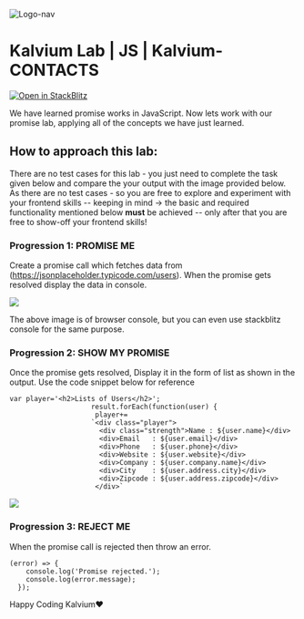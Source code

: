 ![Logo-nav](https://s3.ap-south-1.amazonaws.com/kalvi-education.github.io/front-end-web-development/Kalvium-Logo.png)

# Kalvium Lab | JS | Kalvium-CONTACTS
[![Open in StackBlitz](https://developer.stackblitz.com/img/open_in_stackblitz.svg)](https://stackblitz.nikjos.in/open?repo=nikiljos/lab-promises-1-CSK101-M3-L112)

We have learned promise works in JavaScript. Now lets work with our promise lab, applying all of the concepts we have just learned.

## How to approach this lab:

There are no test cases for this lab - you just need to complete the task given below and compare the your output with the image provided below.
As there are no test cases - so you are free to explore and experiment with your frontend skills -- keeping in mind -> the basic and required functionality mentioned below **must** be achieved -- only after that you are free to show-off your frontend skills!

### Progression 1: PROMISE ME

Create a promise call which fetches data from (https://jsonplaceholder.typicode.com/users). When the promise gets resolved display the data in console.

![](https://s3.ap-south-1.amazonaws.com/kalvi-education.github.io/front-end-web-development/contact-list-js-1.png)

The above image is of browser console, but you can even use stackblitz console for the same purpose.

### Progression 2: SHOW MY PROMISE

Once the promise gets resolved, Display it in the form of list as shown in the output.
Use the code snippet below for reference

```
var player='<h2>Lists of Users</h2>';
                    result.forEach(function(user) {
                     player+=
                    `<div class="player">
                      <div class="strength">Name : ${user.name}</div>
                      <div>Email   : ${user.email}</div>
                      <div>Phone   : ${user.phone}</div>
                      <div>Website : ${user.website}</div>
                      <div>Company : ${user.company.name}</div>
                      <div>City    : ${user.address.city}</div>
                      <div>Zipcode : ${user.address.zipcode}</div>
                     </div>`
```

![](https://s3.ap-south-1.amazonaws.com/kalvi-education.github.io/front-end-web-development/contact-list-js-2.png)

### Progression 3: REJECT ME

When the promise call is rejected then throw an error.

```
(error) => {
    console.log('Promise rejected.');
    console.log(error.message);
  });
```

Happy Coding Kalvium❤️

